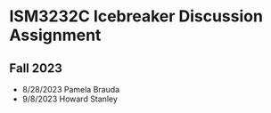 # ISM3232C Icebreaker Discussion Assignment

## Fall 2023

- 8/28/2023 Pamela Brauda 
- 9/8/2023 Howard Stanley

  
